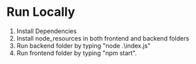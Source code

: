 # Run Locally

1. Install Dependencies
2. Install node_resources in both frontend and backend folders
3. Run backend folder by typing "node .\index.js"
4. Run frontend folder by typing "npm start".
